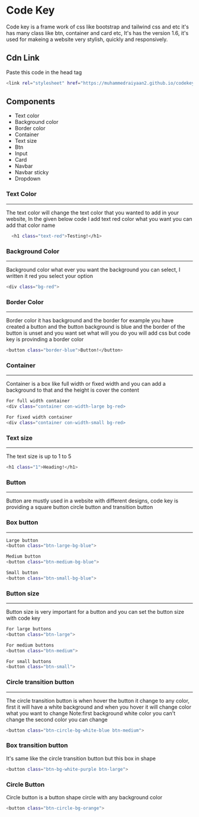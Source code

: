 # Code Key
Code key is a frame work of css like bootstrap and tailwind css and etc it's has many class like btn, container and card etc, It's has the version 1.6, it's used for makeing a website very stylish, quickly and responsively.
## Cdn Link
Paste this code in the head tag
```bash
<link rel="stylesheet" href="https://muhammedraiyaan2.github.io/codekey/codekey.css">
```
## Components
- Text color
- Background color
- Border color
- Container
- Text size
- Btn
- Input
- Card
- Navbar
- Navbar sticky
- Dropdown
### Text Color
---
The text color will change the text color that you wanted to add in your website, In the given below code I add text red color what you want you can add that color name
```bash
  <h1 class="text-red">Testing!</h1>
```
### Background Color
---
Background color what ever you want 
the background you can select, I written it red you select your option
```bash
<div class="bg-red">
```
### Border Color
---
Border color it has background and the border for example you have created a button and the button background is blue and the border of the button is unset and you want set what will you do you will add css but code key is provinding a border color 
```bash
<button class="border-blue">Button!</button>
```
### Container
---
Container is a box like full width or fixed width and you can add a background to that and the height is cover the content
```bash
For full width container
<div class="container con-width-large bg-red>
```
```bash
For fixed width container
<div class="container con-width-small bg-red>
```
### Text size
---
The text size is up to 1 to 5
```bash
<h1 class="1">Heading!</h1>
```
### Button 
---
Button are mustly used in a website with different designs, code key is providing a square button circle button and transition button
### Box button
---
```bash
Large button
<button class="btn-large-bg-blue">
```
```bash
Medium button
<button class="btn-medium-bg-blue">
```
```bash
Small button
<button class="btn-small-bg-blue">
```
### Button size
---
Button size is very important for a button and you can set the button size with code key
```bash
For large buttons
<button class="btn-large">
```
```bash
For medium buttons
<button class="btn-medium">
```
```bash
For small buttons
<button class="btn-small">
```
### Circle transition button
---
The circle transition button is 
when hover the button it change to any color, first it will have a white background and when you hover it will change color what you want to change Note:first background white color you can't change the second color you can change
```bash
<button class="btn-circle-bg-white-blue btn-medium">
```
### Box transition button 
It's same like the circle transition button but this box in shape
```bash
<button class="btn-bg-white-purple btn-large">
```
### Circle Button
Circle button is a button shape circle with any background color
```bash
<button class="btn-circle-bg-orange">
```

